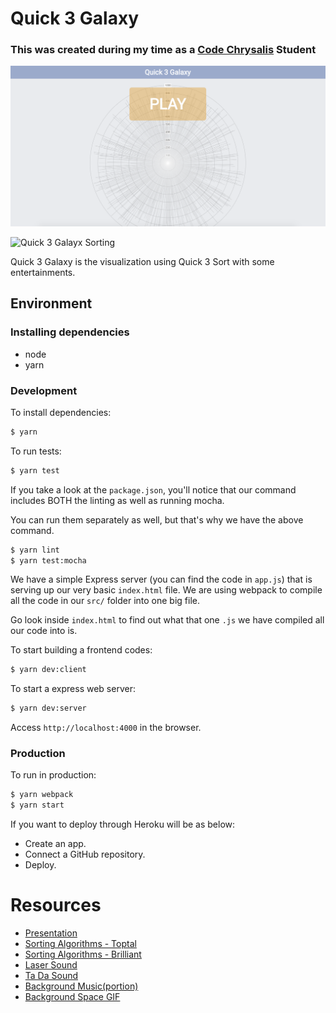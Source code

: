 # Quick 3 Galaxy
### This was created during my time as a [Code Chrysalis](https://codechrysalis.io) Student

![Quick 3 Galaxy](readme/main.png)

![Quick 3 Galayx Sorting](readme/sorting.png)

Quick 3 Galaxy is the visualization using Quick 3 Sort with some entertainments.

## Environment

### Installing dependencies

- node
- yarn

### Development

To install dependencies:

```bash
$ yarn
```

To run tests:

```bash
$ yarn test
```

If you take a look at the `package.json`, you'll notice that our command includes BOTH the linting as well as running mocha.

You can run them separately as well, but that's why we have the above command.

```bash
$ yarn lint
$ yarn test:mocha
```

We have a simple Express server (you can find the code in `app.js`) that is serving up our very basic `index.html` file. We are using webpack to compile all the code in our `src/` folder into one big file.

Go look inside `index.html` to find out what that one `.js` we have compiled all our code into is.

To start building a frontend codes:

```bash
$ yarn dev:client
```

To start a express web server:

```bash
$ yarn dev:server
```

Access `http://localhost:4000` in the browser.

### Production

To run in production:

```bash
$ yarn webpack
$ yarn start
```

If you want to deploy through Heroku will be as below:

- Create an app.
- Connect a GitHub repository.
- Deploy.

# Resources

- [Presentation](https://www.slideshare.net/DaenamKim/quick-3-galaxy)
- [Sorting Algorithms - Toptal](https://www.toptal.com/developers/sorting-algorithms)
- [Sorting Algorithms - Brilliant](https://brilliant.org/wiki/sorting-algorithms/)
- [Laser Sound](https://www.zapsplat.com/music/laser-noise-synth-burst-vintage/)
- [Ta Da Sound](http://soundbible.com/1003-Ta-Da.html)
- [Background Music(portion)](https://www.youtube.com/watch?v=SHY7vgiDT-Y)
- [Background Space GIF](https://giphy.com/gifs/while-starts-tL5HmgfZi0Qow)

